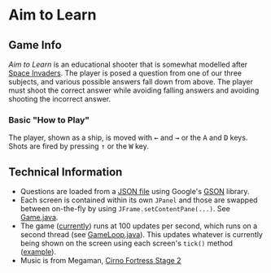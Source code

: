 # Aim to Learn

## Game Info

*Aim to Learn* is an educational shooter that is somewhat modelled after [Space Invaders](https://en.wikipedia.org/wiki/Space_Invaders
). The player is posed a question from one of our three subjects, and various possible answers fall down from above. The player must shoot the correct answer while avoiding falling answers and avoiding shooting the incorrect answer.

### Basic "How to Play"

The player, shown as a ship, is moved with <kbd>&larr;</kbd> and <kbd>&rarr;</kbd> or the <kbd>A</kbd> and <kbd>D</kbd> keys. Shots are fired by pressing <kbd>&uarr;</kbd> or the <kbd>W</kbd> key.

## Technical Information

* Questions are loaded from a [JSON file](/AimToLearn/src/resources/aimtolearn/QnA.json) using Google's [GSON](https://github.com/google/gson) library.
* Each screen is contained within its own `JPanel` and those are swapped between on-the-fly by using `JFrame.setContentPane(...)`. See [Game.java](/AimToLearn/src/java/aimtolearn/Game.java#L91).
* The game ([currently](/AimToLearn/src/java/aimtolearn/Constants.java#L21)) runs at 100 updates per second, which runs on a second thread (see [GameLoop.java](/AimToLearn/src/java/aimtolearn/GameLoop.java)). This updates whatever is currently being shown on the screen using each screen's `tick()` method ([example](/AimToLearn/src/java/aimtolearn/screens/ShipScreen.java#L95)).
* Music is from Megaman, [Cirno Fortress Stage 2](https://www.youtube.com/watch?v=TM14q3UHYSg)